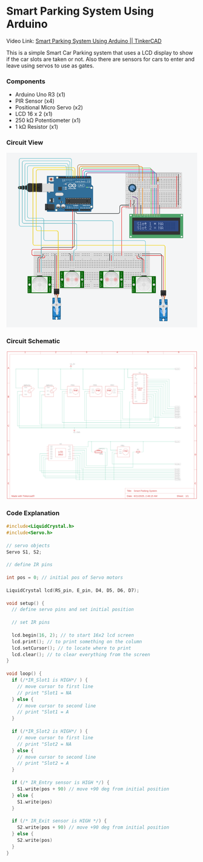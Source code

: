# Smart Parking System Using Arduino
Video Link: [Smart Parking System Using Arduino || TinkerCAD](https://www.youtube.com/watch?v=1LM8OSCCthE&list=PLWqnlHhsmcI4eBDLBtaZs16XZq0WL1SlP&index=37)

This is a simple Smart Car Parking system that uses a LCD display to show if the car slots are taken or not. Also there are sensors for cars to enter and leave using servos to use as gates.

### Components
- Arduino Uno R3 (x1)
- PIR Sensor (x4)
- Positional Micro Servo (x2)
- LCD 16 x 2 (x1)
- 250 kΩ Potentiometer (x1)
- 1 kΩ Resistor (x1)

### Circuit View
![alt text](circuit.png)


### Circuit Schematic
![alt text](circuit_schematic.png)

### Code Explanation
```cpp
#include<LiquidCrystal.h>
#include<Servo.h>

// servo objects
Servo S1, S2;

// define IR pins

int pos = 0; // initial pos of Servo motors

LiquidCrystal lcd(RS_pin, E_pin, D4, D5, D6, D7);

void setup() {
  // define servo pins and set initial position

  // set IR pins

  lcd.begin(16, 2); // to start 16x2 lcd screen
  lcd.print(); // to print something on the column
  lcd.setCursor(); // to locate where to print
  lcd.clear(); // to clear everything from the screen
}

void loop() {
  if (/*IR_Slot1 is HIGH*/ ) {
    // move cursor to first line
    // print "Slot1 = NA
  } else {
    // move cursor to second line 
    // print "Slot1 = A
  }

  if (/*IR_Slot2 is HIGH*/ ) {
    // move cursor to first line
    // print "Slot2 = NA
  } else {
    // move cursor to second line 
    // print "Slot2 = A
  }

  if (/* IR_Entry sensor is HIGH */) {
    S1.write(pos + 90) // move +90 deg from initial position
  } else {
    S1.write(pos)
  }
  
  if (/* IR_Exit sensor is HIGH */) {
    S2.write(pos + 90) // move +90 deg from initial position
  } else {
    S2.write(pos)
  }
}
```